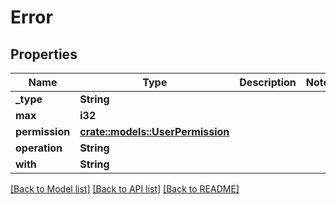 # Error

## Properties

Name | Type | Description | Notes
------------ | ------------- | ------------- | -------------
**_type** | **String** |  | 
**max** | **i32** |  | 
**permission** | [**crate::models::UserPermission**](UserPermission.md) |  | 
**operation** | **String** |  | 
**with** | **String** |  | 

[[Back to Model list]](../README.md#documentation-for-models) [[Back to API list]](../README.md#documentation-for-api-endpoints) [[Back to README]](../README.md)


